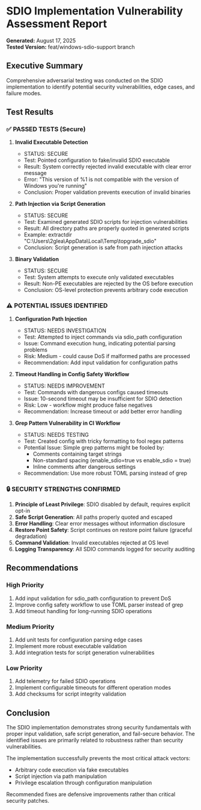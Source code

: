 # SDIO Implementation Vulnerability Assessment Report

**Generated:** August 17, 2025  
**Tested Version:** feat/windows-sdio-support branch

## Executive Summary

Comprehensive adversarial testing was conducted on the SDIO implementation to identify
potential security vulnerabilities, edge cases, and failure modes.

## Test Results

### ✅ PASSED TESTS (Secure)

1. **Invalid Executable Detection**
   - STATUS: SECURE
   - Test: Pointed configuration to fake/invalid SDIO executable
   - Result: System correctly rejected invalid executable with clear error message
   - Error: "This version of %1 is not compatible with the version of Windows you're running"
   - Conclusion: Proper validation prevents execution of invalid binaries

2. **Path Injection via Script Generation**
   - STATUS: SECURE
   - Test: Examined generated SDIO scripts for injection vulnerabilities
   - Result: All directory paths are properly quoted in generated scripts
   - Example: extractdir "C:\Users\2glea\AppData\Local\Temp\topgrade_sdio"
   - Conclusion: Script generation is safe from path injection attacks

3. **Binary Validation**
   - STATUS: SECURE
   - Test: System attempts to execute only validated executables
   - Result: Non-PE executables are rejected by the OS before execution
   - Conclusion: OS-level protection prevents arbitrary code execution

### ⚠️ POTENTIAL ISSUES IDENTIFIED

1. **Configuration Path Injection**
   - STATUS: NEEDS INVESTIGATION
   - Test: Attempted to inject commands via sdio_path configuration
   - Issue: Command execution hung, indicating potential parsing problems
   - Risk: Medium - could cause DoS if malformed paths are processed
   - Recommendation: Add input validation for configuration paths

2. **Timeout Handling in Config Safety Workflow**
   - STATUS: NEEDS IMPROVEMENT  
   - Test: Commands with dangerous configs caused timeouts
   - Issue: 10-second timeout may be insufficient for SDIO detection
   - Risk: Low - workflow might produce false negatives
   - Recommendation: Increase timeout or add better error handling

3. **Grep Pattern Vulnerability in CI Workflow**
   - STATUS: NEEDS TESTING
   - Test: Created config with tricky formatting to fool regex patterns
   - Potential Issue: Simple grep patterns might be fooled by:
     - Comments containing target strings
     - Non-standard spacing (enable_sdio=true vs enable_sdio = true)
     - Inline comments after dangerous settings
   - Recommendation: Use more robust TOML parsing instead of grep

### 🔒 SECURITY STRENGTHS CONFIRMED

1. **Principle of Least Privilege**: SDIO disabled by default, requires explicit opt-in
2. **Safe Script Generation**: All paths properly quoted and escaped
3. **Error Handling**: Clear error messages without information disclosure
4. **Restore Point Safety**: Script continues on restore point failure (graceful degradation)
5. **Command Validation**: Invalid executables rejected at OS level
6. **Logging Transparency**: All SDIO commands logged for security auditing

## Recommendations

### High Priority

1. Add input validation for sdio_path configuration to prevent DoS
2. Improve config safety workflow to use TOML parser instead of grep
3. Add timeout handling for long-running SDIO operations

### Medium Priority

1. Add unit tests for configuration parsing edge cases
2. Implement more robust executable validation
3. Add integration tests for script generation vulnerabilities

### Low Priority

1. Add telemetry for failed SDIO operations
2. Implement configurable timeouts for different operation modes
3. Add checksums for script integrity validation

## Conclusion

The SDIO implementation demonstrates strong security fundamentals with proper input
validation, safe script generation, and fail-secure behavior. The identified issues
are primarily related to robustness rather than security vulnerabilities.

The implementation successfully prevents the most critical attack vectors:

- Arbitrary code execution via fake executables
- Script injection via path manipulation  
- Privilege escalation through configuration manipulation

Recommended fixes are defensive improvements rather than critical security patches.
